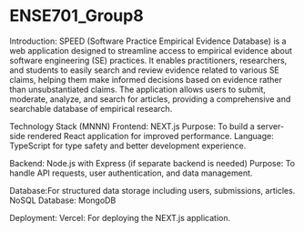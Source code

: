 # ENSE701_Group8
Introduction:
SPEED (Software Practice Empirical Evidence Database) is a web application designed to streamline access to empirical evidence about software engineering (SE) practices. It enables practitioners, researchers, and students to easily search and review evidence related to various SE claims, helping them make informed decisions based on evidence rather than unsubstantiated claims. The application allows users to submit, moderate, analyze, and search for articles, providing a comprehensive and searchable database of empirical research.

Technology Stack (MNNN)
Frontend: NEXT.js
Purpose: To build a server-side rendered React application for improved performance.
Language: TypeScript for type safety and better development experience.

Backend: Node.js with Express (if separate backend is needed)
Purpose: To handle API requests, user authentication, and data management.

Database:For structured data storage including users, submissions, articles.
NoSQL Database: MongoDB

Deployment:
Vercel: For deploying the NEXT.js application.

